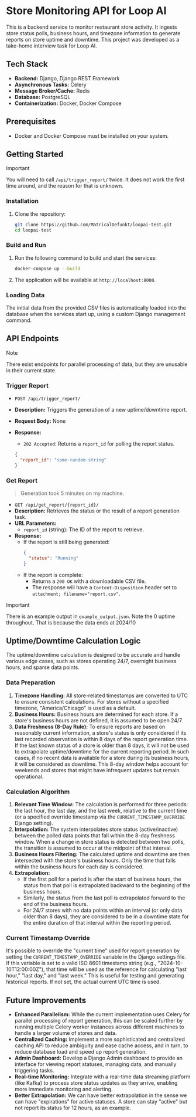 # Store Monitoring API for Loop AI

This is a backend service to monitor restaurant store activity. It ingests store status polls, business hours, and timezone information to generate reports on store uptime and downtime. This project was developed as a take-home interview task for Loop AI.

## Tech Stack

*   **Backend:** Django, Django REST Framework
*   **Asynchronous Tasks:** Celery
*   **Message Broker/Cache:** Redis
*   **Database:** PostgreSQL
*   **Containerization:** Docker, Docker Compose

## Prerequisites

*   Docker and Docker Compose must be installed on your system.

## Getting Started

> [!IMPORTANT]
> You will need to call `/api/trigger_report/` twice. It does not work the first time around, and the reason for that is unknown.

### Installation

1.  Clone the repository:
    ```bash
    git clone https://github.com/MatricalDefunkt/loopai-test.git
    cd loopai-test
    ```

### Build and Run

1.  Run the following command to build and start the services:
    ```bash
    docker-compose up --build
    ```
2.  The application will be available at `http://localhost:8000`.

### Loading Data

The initial data from the provided CSV files is automatically loaded into the database when the services start up, using a custom Django management command.

## API Endpoints

> [!NOTE]
> There exist endpoints for parallel processing of data, but they are unusable in their current state.

### Trigger Report

*   `POST /api/trigger_report/`
*   **Description:** Triggers the generation of a new uptime/downtime report.
*   **Request Body:** None
*   **Response:**
    *   `202 Accepted`: Returns a `report_id` for polling the report status.

    ```json
    {
      "report_id": "some-random-string"
    }
    ```

### Get Report
> Generation took 5 minutes on my machine.
*   `GET /api/get_report/{report_id}/`
*   **Description:** Retrieves the status or the result of a report generation task.
*   **URL Parameters:**
    *   `report_id` (string): The ID of the report to retrieve.
*   **Response:**
    *   If the report is still being generated:
        ```json
        {
          "status": "Running"
        }
        ```
    *   If the report is complete:
        *   Returns a `200 OK` with a downloadable CSV file.
        *   The response will have a `Content-Disposition` header set to `attachment; filename="report.csv"`.

> [!IMPORTANT]
> There is an example output in `example_output.json`. Note the 0 uptime throughout. That is because the data ends at 2024/10

## Uptime/Downtime Calculation Logic

The uptime/downtime calculation is designed to be accurate and handle various edge cases, such as stores operating 24/7, overnight business hours, and sparse data points.

### Data Preparation

1.  **Timezone Handling:** All store-related timestamps are converted to UTC to ensure consistent calculations. For stores without a specified timezone, "America/Chicago" is used as a default.
2.  **Business Hours:** Business hours are determined for each store. If a store's business hours are not defined, it is assumed to be open 24/7.
3.  **Data Freshness (8-Day Rule):** To ensure reports are based on reasonably current information, a store's status is only considered if its last recorded observation is within 8 days of the report generation time. If the last known status of a store is older than 8 days, it will not be used to extrapolate uptime/downtime for the current reporting period. In such cases, if no recent data is available for a store during its business hours, it will be considered as downtime. This 8-day window helps account for weekends and stores that might have infrequent updates but remain operational.

### Calculation Algorithm

1.  **Relevant Time Window:** The calculation is performed for three periods: the last hour, the last day, and the last week, relative to the current time (or a specified override timestamp via the `CURRENT_TIMESTAMP_OVERRIDE` Django setting).
2.  **Interpolation:** The system interpolates store status (active/inactive) between the polled data points that fall within the 8-day freshness window. When a change in store status is detected between two polls, the transition is assumed to occur at the midpoint of that interval.
3.  **Business Hours Filtering:** The calculated uptime and downtime are then intersected with the store's business hours. Only the time that falls within the business hours for each day is considered.
4.  **Extrapolation:**
    *   If the first poll for a period is after the start of business hours, the status from that poll is extrapolated backward to the beginning of the business hours.
    *   Similarly, the status from the last poll is extrapolated forward to the end of the business hours.
    *   For 24/7 stores with no data points within an interval (or only data older than 8 days), they are considered to be in a downtime state for the entire duration of that interval within the reporting period.

### Current Timestamp Override
It's possible to override the "current time" used for report generation by setting the `CURRENT_TIMESTAMP_OVERRIDE` variable in the Django settings file. If this variable is set to a valid ISO 8601 timestamp string (e.g., "2024-10-10T12:00:00Z"), that time will be used as the reference for calculating "last hour," "last day," and "last week." This is useful for testing and generating historical reports. If not set, the actual current UTC time is used.


## Future Improvements

*   **Enhanced Parallelism:** While the current implementation uses Celery for parallel processing of report generation, this can be scaled further by running multiple Celery worker instances across different machines to handle a larger volume of stores and data.
*   **Centralized Caching:** Implement a more sophisticated and centralized caching API to reduce ambiguity and ease cache access, and in turn, to reduce database load and speed up report generation.
*   **Admin Dashboard:** Develop a Django Admin dashboard to provide an interface for viewing report statuses, managing data, and manually triggering tasks.
*   **Real-time Monitoring:** Integrate with a real-time data streaming platform (like Kafka) to process store status updates as they arrive, enabling more immediate monitoring and alerting.
*   **Better Extrapolation:** We can have better extrapolation in the sense we can have "expirations" for active statuses. A store can stay "active" but not report its status for 12 hours, as an example.
